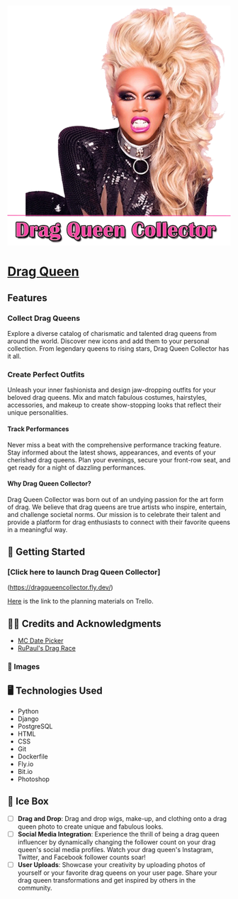 ![Drag Queen Collector](/main_app/static/images/logodragqueen.png)

# [Drag Queen](https://dragqueencollector.fly.dev/)
## Features
### Collect Drag Queens
Explore a diverse catalog of charismatic and talented drag queens from around the world. Discover new icons and add them to your personal collection. From legendary queens to rising stars, Drag Queen Collector has it all.

### Create Perfect Outfits
Unleash your inner fashionista and design jaw-dropping outfits for your beloved drag queens. Mix and match fabulous costumes, hairstyles, accessories, and makeup to create show-stopping looks that reflect their unique personalities.

#### Track Performances
Never miss a beat with the comprehensive performance tracking feature. Stay informed about the latest shows, appearances, and events of your cherished drag queens. Plan your evenings, secure your front-row seat, and get ready for a night of dazzling performances.

#### Why Drag Queen Collector?
Drag Queen Collector was born out of an undying passion for the art form of drag. We believe that drag queens are true artists who inspire, entertain, and challenge societal norms. Our mission is to celebrate their talent and provide a platform for drag enthusiasts to connect with their favorite queens in a meaningful way.

## 💅 Getting Started
### [Click here to launch Drag Queen Collector]
(https://dragqueencollector.fly.dev/)

[Here](https://trello.com/b/qqtAeKX6/drag-queen-collector) is the link to the planning materials on Trello.

## ✍🏻 Credits and Acknowledgments
* [MC Date Picker](https://mcdatepicker.netlify.app/docs/installation/)
* [RuPaul's Drag Race](https://www.mtv.com/shows/rupauls-drag-race)

### 📸 Images

## 🖥️ Technologies Used
* Python
* Django
* PostgreSQL
* HTML
* CSS
* Git
* Dockerfile
* Fly.io
* Bit.io
* Photoshop

## 🧊 Ice Box
- [ ] **Drag and Drop**: Drag and drop wigs, make-up, and clothing onto a drag queen photo to create unique and fabulous looks.
- [ ] **Social Media Integration**: Experience the thrill of being a drag queen influencer by dynamically changing the follower count on your drag queen's social media profiles. Watch your drag queen's Instagram, Twitter, and Facebook follower counts soar!
- [ ] **User Uploads**: Showcase your creativity by uploading photos of yourself or your favorite drag queens on your user page. Share your drag queen transformations and get inspired by others in the community.
